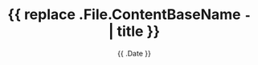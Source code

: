 ---
title: '{{ replace .File.ContentBaseName `-` ` ` | title }}'
date: '{{ .Date }}'
draft: true
tags:
- Blogging
---